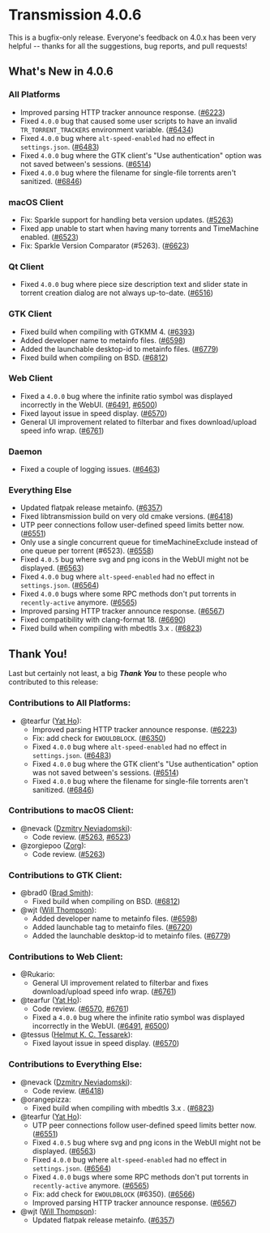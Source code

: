 # Transmission 4.0.6

This is a bugfix-only release. Everyone's feedback on 4.0.x has been very helpful -- thanks for all the suggestions, bug reports, and pull requests!


## What's New in 4.0.6

### All Platforms

* Improved parsing HTTP tracker announce response. ([#6223](https://github.com/transmission/transmission/pull/6223))
* Fixed `4.0.0` bug that caused some user scripts to have an invalid `TR_TORRENT_TRACKERS` environment variable. ([#6434](https://github.com/transmission/transmission/pull/6434))
* Fixed `4.0.0` bug where `alt-speed-enabled` had no effect in `settings.json`. ([#6483](https://github.com/transmission/transmission/pull/6483))
* Fixed `4.0.0` bug where the GTK client's "Use authentication" option was not saved between's sessions. ([#6514](https://github.com/transmission/transmission/pull/6514))
* Fixed `4.0.0` bug where the filename for single-file torrents aren't sanitized. ([#6846](https://github.com/transmission/transmission/pull/6846))

### macOS Client

* Fix: Sparkle support for handling beta version updates. ([#5263](https://github.com/transmission/transmission/pull/5263))
* Fixed app unable to start when having many torrents and TimeMachine enabled. ([#6523](https://github.com/transmission/transmission/pull/6523))
* Fix: Sparkle Version Comparator (#5263). ([#6623](https://github.com/transmission/transmission/pull/6623))

### Qt Client

* Fixed `4.0.0` bug where piece size description text and slider state in torrent creation dialog are not always up-to-date. ([#6516](https://github.com/transmission/transmission/pull/6516))

### GTK Client

* Fixed build when compiling with GTKMM 4. ([#6393](https://github.com/transmission/transmission/pull/6393))
* Added developer name to metainfo files. ([#6598](https://github.com/transmission/transmission/pull/6598))
* Added the launchable desktop-id to metainfo files. ([#6779](https://github.com/transmission/transmission/pull/6779))
* Fixed build when compiling on BSD. ([#6812](https://github.com/transmission/transmission/pull/6812))

### Web Client

* Fixed a `4.0.0` bug where the infinite ratio symbol was displayed incorrectly in the WebUI. ([#6491](https://github.com/transmission/transmission/pull/6491), [#6500](https://github.com/transmission/transmission/pull/6500))
* Fixed layout issue in speed display. ([#6570](https://github.com/transmission/transmission/pull/6570))
* General UI improvement related to filterbar and fixes download/upload speed info wrap. ([#6761](https://github.com/transmission/transmission/pull/6761))

### Daemon

* Fixed a couple of logging issues. ([#6463](https://github.com/transmission/transmission/pull/6463))

### Everything Else

* Updated flatpak release metainfo. ([#6357](https://github.com/transmission/transmission/pull/6357))
* Fixed libtransmission build on very old cmake versions. ([#6418](https://github.com/transmission/transmission/pull/6418))
* UTP peer connections follow user-defined speed limits better now. ([#6551](https://github.com/transmission/transmission/pull/6551))
* Only use a single concurrent queue for timeMachineExclude instead of one queue per torrent (#6523). ([#6558](https://github.com/transmission/transmission/pull/6558))
* Fixed `4.0.5` bug where svg and png icons in the WebUI might not be displayed. ([#6563](https://github.com/transmission/transmission/pull/6563))
* Fixed `4.0.0` bug where `alt-speed-enabled` had no effect in `settings.json`. ([#6564](https://github.com/transmission/transmission/pull/6564))
* Fixed `4.0.0` bugs where some RPC methods don't put torrents in `recently-active` anymore. ([#6565](https://github.com/transmission/transmission/pull/6565))
* Improved parsing HTTP tracker announce response. ([#6567](https://github.com/transmission/transmission/pull/6567))
* Fixed compatibility with clang-format 18. ([#6690](https://github.com/transmission/transmission/pull/6690))
* Fixed build when compiling with mbedtls 3.x . ([#6823](https://github.com/transmission/transmission/pull/6823))

## Thank You!

Last but certainly not least, a big ***Thank You*** to these people who contributed to this release:

### Contributions to All Platforms:

* @tearfur ([Yat Ho](https://github.com/tearfur)):
  * Improved parsing HTTP tracker announce response. ([#6223](https://github.com/transmission/transmission/pull/6223))
  * Fix: add check for `EWOULDBLOCK`. ([#6350](https://github.com/transmission/transmission/pull/6350))
  * Fixed `4.0.0` bug where `alt-speed-enabled` had no effect in `settings.json`. ([#6483](https://github.com/transmission/transmission/pull/6483))
  * Fixed `4.0.0` bug where the GTK client's "Use authentication" option was not saved between's sessions. ([#6514](https://github.com/transmission/transmission/pull/6514))
  * Fixed `4.0.0` bug where the filename for single-file torrents aren't sanitized. ([#6846](https://github.com/transmission/transmission/pull/6846))

### Contributions to macOS Client:

* @nevack ([Dzmitry Neviadomski](https://github.com/nevack)):
  * Code review. ([#5263](https://github.com/transmission/transmission/pull/5263), [#6523](https://github.com/transmission/transmission/pull/6523))
* @zorgiepoo ([Zorg](https://github.com/zorgiepoo)):
  * Code review. ([#5263](https://github.com/transmission/transmission/pull/5263))

### Contributions to GTK Client:

* @brad0 ([Brad Smith](https://github.com/brad0)):
  * Fixed build when compiling on BSD. ([#6812](https://github.com/transmission/transmission/pull/6812))
* @wjt ([Will Thompson](https://github.com/wjt)):
  * Added developer name to metainfo files. ([#6598](https://github.com/transmission/transmission/pull/6598))
  * Added launchable tag to metainfo files. ([#6720](https://github.com/transmission/transmission/pull/6720))
  * Added the launchable desktop-id to metainfo files. ([#6779](https://github.com/transmission/transmission/pull/6779))

### Contributions to Web Client:

* @Rukario:
  * General UI improvement related to filterbar and fixes download/upload speed info wrap. ([#6761](https://github.com/transmission/transmission/pull/6761))
* @tearfur ([Yat Ho](https://github.com/tearfur)):
  * Code review. ([#6570](https://github.com/transmission/transmission/pull/6570), [#6761](https://github.com/transmission/transmission/pull/6761))
  * Fixed a `4.0.0` bug where the infinite ratio symbol was displayed incorrectly in the WebUI. ([#6491](https://github.com/transmission/transmission/pull/6491), [#6500](https://github.com/transmission/transmission/pull/6500))
* @tessus ([Helmut K. C. Tessarek](https://github.com/tessus)):
  * Fixed layout issue in speed display. ([#6570](https://github.com/transmission/transmission/pull/6570))

### Contributions to Everything Else:

* @nevack ([Dzmitry Neviadomski](https://github.com/nevack)):
  * Code review. ([#6418](https://github.com/transmission/transmission/pull/6418))
* @orangepizza:
  * Fixed build when compiling with mbedtls 3.x . ([#6823](https://github.com/transmission/transmission/pull/6823))
* @tearfur ([Yat Ho](https://github.com/tearfur)):
  * UTP peer connections follow user-defined speed limits better now. ([#6551](https://github.com/transmission/transmission/pull/6551))
  * Fixed `4.0.5` bug where svg and png icons in the WebUI might not be displayed. ([#6563](https://github.com/transmission/transmission/pull/6563))
  * Fixed `4.0.0` bug where `alt-speed-enabled` had no effect in `settings.json`. ([#6564](https://github.com/transmission/transmission/pull/6564))
  * Fixed `4.0.0` bugs where some RPC methods don't put torrents in `recently-active` anymore. ([#6565](https://github.com/transmission/transmission/pull/6565))
  * Fix: add check for `EWOULDBLOCK` (#6350). ([#6566](https://github.com/transmission/transmission/pull/6566))
  * Improved parsing HTTP tracker announce response. ([#6567](https://github.com/transmission/transmission/pull/6567))
* @wjt ([Will Thompson](https://github.com/wjt)):
  * Updated flatpak release metainfo. ([#6357](https://github.com/transmission/transmission/pull/6357))

